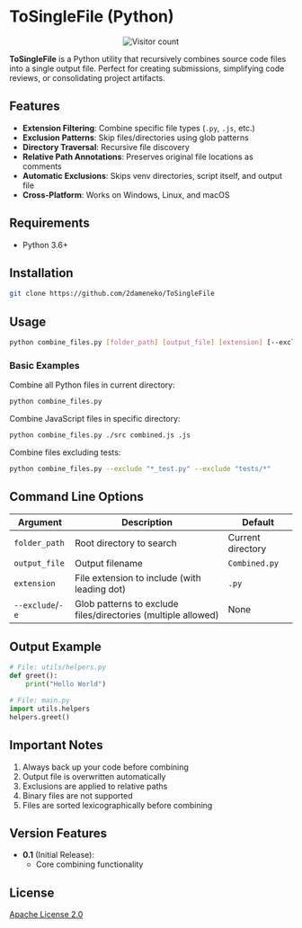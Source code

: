 # ToSingleFile (Python)

<div align="center">
    <img src="https://count.getloli.com/get/@ToSingleFilePython?theme=asoul&padding=4" alt="Visitor count"><br>
</div>

**ToSingleFile** is a Python utility that recursively combines source code files into a single output file. Perfect for creating submissions, simplifying code reviews, or consolidating project artifacts.

## Features
* **Extension Filtering**: Combine specific file types (`.py`, `.js`, etc.)
* **Exclusion Patterns**: Skip files/directories using glob patterns
* **Directory Traversal**: Recursive file discovery
* **Relative Path Annotations**: Preserves original file locations as comments
* **Automatic Exclusions**: Skips venv directories, script itself, and output file
* **Cross-Platform**: Works on Windows, Linux, and macOS

## Requirements
* Python 3.6+

## Installation
```bash
git clone https://github.com/2dameneko/ToSingleFile
```

## Usage
```bash
python combine_files.py [folder_path] [output_file] [extension] [--exclude PATTERN]
```

### Basic Examples
Combine all Python files in current directory:
```bash
python combine_files.py
```

Combine JavaScript files in specific directory:
```bash
python combine_files.py ./src combined.js .js
```

Combine files excluding tests:
```bash
python combine_files.py --exclude "*_test.py" --exclude "tests/*"
```

## Command Line Options
| Argument | Description | Default |
|----------|-------------|---------|
| `folder_path` | Root directory to search | Current directory |
| `output_file` | Output filename | `Combined.py` |
| `extension` | File extension to include (with leading dot) | `.py` |
| `--exclude`/`-e` | Glob patterns to exclude files/directories (multiple allowed) | None |

## Output Example
```python
# File: utils/helpers.py
def greet():
    print("Hello World")

# File: main.py
import utils.helpers
helpers.greet()
```

## Important Notes
1. Always back up your code before combining
2. Output file is overwritten automatically
3. Exclusions are applied to relative paths
4. Binary files are not supported
5. Files are sorted lexicographically before combining

## Version Features
* **0.1** (Initial Release):
  - Core combining functionality 

## License
[Apache License 2.0](https://www.apache.org/licenses/LICENSE-2.0)
